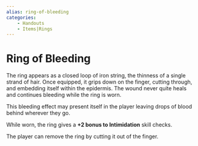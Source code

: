 ```yaml
---
alias: ring-of-bleeding
categories:
    - Handouts
    - Items|Rings
---
```

# Ring of Bleeding

The ring appears as a closed loop of iron string, the thinness of a single strand of hair. Once equipped, it grips down on the finger, cutting through, and embedding itself within the epidermis. The wound never quite heals and continues bleeding while the ring is worn.

This bleeding effect may present itself in the player leaving drops of blood behind wherever they go.

While worn, the ring gives a **+2 bonus to Intimidation** skill checks.

The player can remove the ring by cutting it out of the finger.
